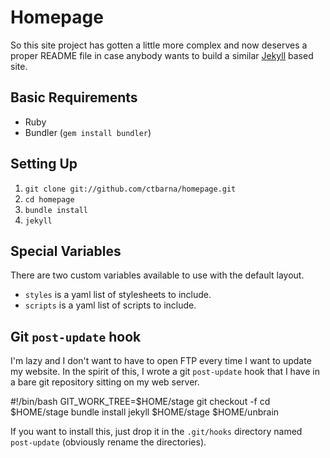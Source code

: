 Homepage
========

So this site project has gotten a little more complex and now deserves a
proper README file in case anybody wants to build a similar
[Jekyll](https://github.com/mojombo/jekyll) based site.

Basic Requirements
------------------
* Ruby
* Bundler (`gem install bundler`)

Setting Up
----------
1. `git clone git://github.com/ctbarna/homepage.git`
2. `cd homepage`
3. `bundle install`
4. `jekyll`

Special Variables
-----------------
There are two custom variables available to use with the default layout.

* `styles` is a yaml list of stylesheets to include.
* `scripts` is a yaml list of scripts to include.

Git `post-update` hook
----------------------
I'm lazy and I don't want to have to open FTP every time I want to
update my website. In the spirit of this, I wrote a git `post-update`
hook that I have in a bare git repository sitting on my web server.

  #!/bin/bash
  GIT_WORK_TREE=$HOME/stage git checkout -f
  cd $HOME/stage
  bundle install
  jekyll $HOME/stage $HOME/unbrain

If you want to install this, just drop it in the `.git/hooks` directory
named `post-update` (obviously rename the directories).
